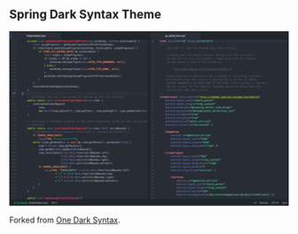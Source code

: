 ## Spring Dark Syntax Theme

![Spring Dark Syntax Theme](screenshot.png)

Forked from [One Dark Syntax](https://github.com/atom/one-dark-syntax).
